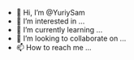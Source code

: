 - 👋 Hi, I’m @YuriySam
- 👀 I’m interested in ...
- 🌱 I’m currently learning ...
- 💞️ I’m looking to collaborate on ...
- 📫 How to reach me ...

<!---
YuriySam/YuriySam is a ✨ special ✨ repository because its `README.md` (this file) appears on your GitHub profile.
You can click the Preview link to take a look at your changes.
--->
